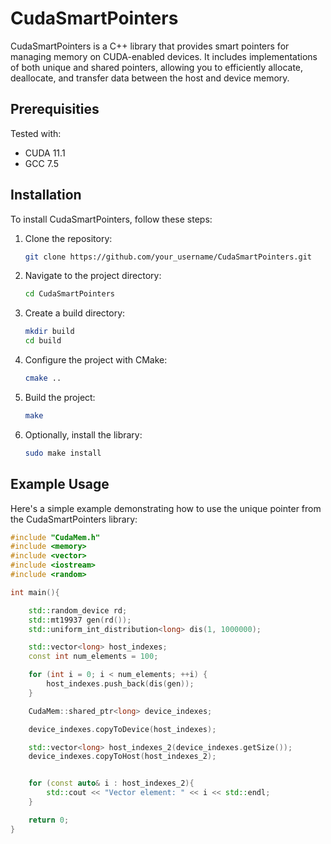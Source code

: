 # CudaSmartPointers

CudaSmartPointers is a C++ library that provides smart pointers for managing memory on CUDA-enabled devices. It includes implementations of both unique and shared pointers, allowing you to efficiently allocate, deallocate, and transfer data between the host and device memory.

## Prerequisities
Tested with:
- CUDA 11.1
- GCC 7.5

## Installation

To install CudaSmartPointers, follow these steps:

1. Clone the repository:

    ```bash
    git clone https://github.com/your_username/CudaSmartPointers.git
    ```

2. Navigate to the project directory:

    ```bash
    cd CudaSmartPointers
    ```

3. Create a build directory:

    ```bash
    mkdir build
    cd build
    ```

4. Configure the project with CMake:

    ```bash
    cmake ..
    ```

5. Build the project:

    ```bash
    make
    ```

6. Optionally, install the library:

    ```bash
    sudo make install
    ```

## Example Usage

Here's a simple example demonstrating how to use the unique pointer from the CudaSmartPointers library:

```cpp
#include "CudaMem.h"
#include <memory>
#include <vector>
#include <iostream>
#include <random>

int main(){

    std::random_device rd;
    std::mt19937 gen(rd());
    std::uniform_int_distribution<long> dis(1, 1000000);

    std::vector<long> host_indexes;
    const int num_elements = 100;

    for (int i = 0; i < num_elements; ++i) {
        host_indexes.push_back(dis(gen));
    }

    CudaMem::shared_ptr<long> device_indexes;

    device_indexes.copyToDevice(host_indexes);

    std::vector<long> host_indexes_2(device_indexes.getSize());
    device_indexes.copyToHost(host_indexes_2);


    for (const auto& i : host_indexes_2){
        std::cout << "Vector element: " << i << std::endl;
    }

    return 0;
}
```
